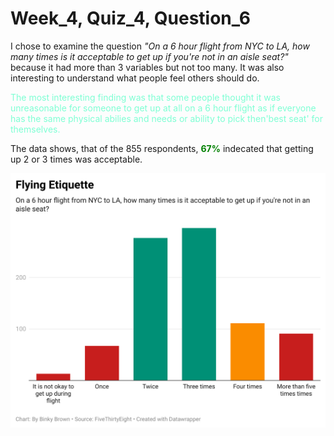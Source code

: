 # Week_4, Quiz_4, Question_6

I chose to examine the question *"On a 6 hour flight from NYC to LA, how many times is it acceptable to get up if you're not in an aisle seat?"* because it had more than 3 variables but not too many.  It was also interesting to understand what people feel others should do.  

<span style="color: aquamarine;">The most interesting finding was that some people thought it was unreasonable for someone to get up at all on a 6 hour flight as if everyone has the same physical abilies and needs or ability to pick then'best seat' for themselves.</span>


The data shows, that of the 855 respondents, <span style="color: green;">**67%**</span> indecated that getting up 2 or 3 times was acceptable.

<p align="left">
<img src="o6Uxm-flying-etiquette.png"/"
</p>
